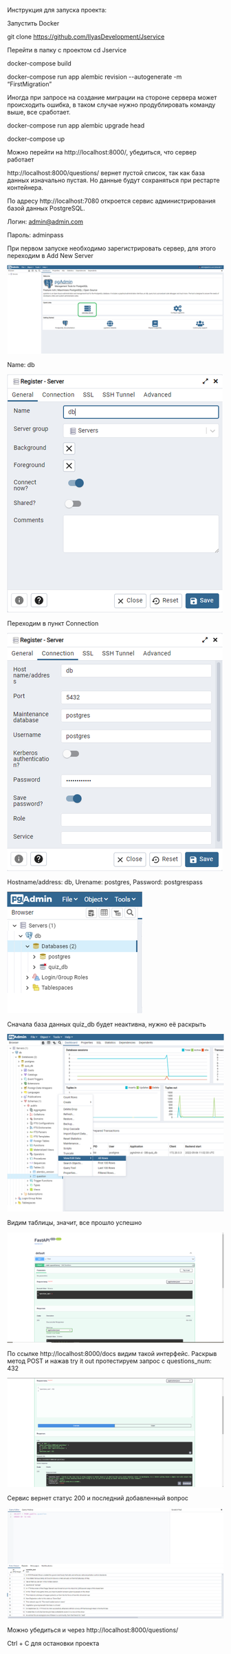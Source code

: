 Инструкция для запуска проекта:

Запустить Docker

git clone https://github.com/IlyasDevelopment/Jservice

Перейти в папку с проектом cd Jservice

docker-compose build

docker-compose run app alembic revision --autogenerate -m “FirstMigration”

Иногда при запросе на создание миграции на стороне сервера может происходить ошибка, в таком случае нужно продублировать команду выше, все сработает.

docker-compose run app alembic upgrade head

docker-compose up

Можно перейти на http://localhost:8000/, убедиться, что сервер работает

http://localhost:8000/questions/ вернет пустой список, так как база данных изначально пустая. Но данные будут сохраняться при рестарте контейнера.

По адресу http://localhost:7080 откроется сервис администрирования базой данных PostgreSQL.

Логин: admin@admin.com

Пароль: adminpass

При первом запуске необходимо зарегистрировать сервер, для этого переходим в Add New Server

![alt text](https://github.com/IlyasDevelopment/Jservice/blob/main/screenshots/1.png "Таблица")

Name: db

![alt text](https://github.com/IlyasDevelopment/Jservice/blob/main/screenshots/2.png "Таблица")

Переходим в пункт Connection

![alt text](https://github.com/IlyasDevelopment/Jservice/blob/main/screenshots/3.png "Таблица")

Hostname/address: db, Urename: postgres, Password: postgrespass

![alt text](https://github.com/IlyasDevelopment/Jservice/blob/main/screenshots/4.png "Таблица")

Сначала база данных quiz_db будет неактивна, нужно её раскрыть

![alt text](https://github.com/IlyasDevelopment/Jservice/blob/main/screenshots/5.png "Таблица")

Видим таблицы, значит, все прошло успешно 

![alt text](https://github.com/IlyasDevelopment/Jservice/blob/main/screenshots/6.png "Таблица")

По ссылке http://localhost:8000/docs видим такой интерфейс. Раскрыв метод POST и нажав try it out протестируем запрос с questions_num: 432

![alt text](https://github.com/IlyasDevelopment/Jservice/blob/main/screenshots/7.png "Таблица")

Сервис вернет статус 200 и последний добавленный вопрос

![alt text](https://github.com/IlyasDevelopment/Jservice/blob/main/screenshots/8.png "Таблица")

Можно убедиться и через http://localhost:8000/questions/

Ctrl + C для остановки проекта
